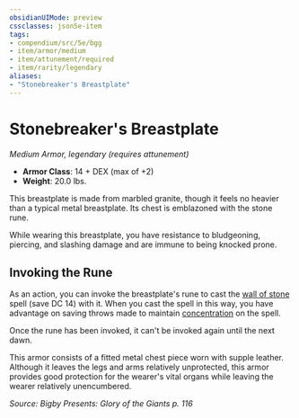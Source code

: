 ```yaml
---
obsidianUIMode: preview
cssclasses: json5e-item
tags:
- compendium/src/5e/bgg
- item/armor/medium
- item/attunement/required
- item/rarity/legendary
aliases: 
- "Stonebreaker's Breastplate"
---
```

# Stonebreaker's Breastplate
*Medium Armor, legendary (requires attunement)*  

- **Armor Class**: 14 + DEX (max of +2)
- **Weight**: 20.0 lbs.

This breastplate is made from marbled granite, though it feels no heavier than a typical metal breastplate. Its chest is emblazoned with the stone rune.

While wearing this breastplate, you have resistance to bludgeoning, piercing, and slashing damage and are immune to being knocked prone.

## Invoking the Rune

As an action, you can invoke the breastplate's rune to cast the [wall of stone](/Systems/5e/spells/wall-of-stone.md) spell (save DC 14) with it. When you cast the spell in this way, you have advantage on saving throws made to maintain [concentration](/Systems/5e/rules/conditions.md#concentration) on the spell.

Once the rune has been invoked, it can't be invoked again until the next dawn.

This armor consists of a fitted metal chest piece worn with supple leather. Although it leaves the legs and arms relatively unprotected, this armor provides good protection for the wearer's vital organs while leaving the wearer relatively unencumbered.

*Source: Bigby Presents: Glory of the Giants p. 116*